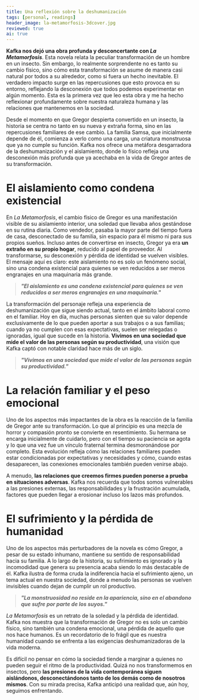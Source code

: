 ```yaml
---
title: Una reflexión sobre la deshumanización
tags: [personal, readings]
header_image: la-metamorfosis-3dcover.jpg
reviewed: true
ai: true
---
```

**Kafka nos dejó una obra profunda y desconcertante con *La Metamorfosis***. Esta novela relata la peculiar transformación de un hombre en un insecto. Sin embargo, lo realmente sorprendente no es tanto su cambio físico, sino cómo esta transformación se asume de manera casi natural por todos a su alrededor, como si fuera un hecho inevitable.<!-- excerpt-end --> El verdadero impacto surge en las repercusiones que esto provoca en su entorno, reflejando la desconexión que todos podemos experimentar en algún momento. Esta es la primera vez que leo esta obra y me ha hecho reflexionar profundamente sobre nuestra naturaleza humana y las relaciones que mantenemos en la sociedad.

Desde el momento en que Gregor despierta convertido en un insecto, la historia se centra no tanto en su nueva y extraña forma, sino en las repercusiones familiares de ese cambio. La familia Samsa, que inicialmente depende de él, comienza a verlo como una carga, una criatura monstruosa que ya no cumple su función. Kafka nos ofrece una metáfora desgarradora de la deshumanización y el aislamiento, donde lo físico refleja una desconexión más profunda que ya acechaba en la vida de Gregor antes de su transformación.

# El aislamiento como condena existencial
En *La Metamorfosis*, el cambio físico de Gregor es una manifestación visible de su aislamiento interior, una soledad que llevaba años gestándose en su rutina diaria. Como vendedor, pasaba la mayor parte del tiempo fuera de casa, desconectado de su familia, sin espacio para él mismo ni para sus propios sueños. Incluso antes de convertirse en insecto, Gregor ya era **un extraño en su propio hogar**, reducido al papel de proveedor. Al transformarse, su desconexión y pérdida de identidad se vuelven visibles. El mensaje aquí es claro: este aislamiento no es solo un fenómeno social, sino una condena existencial para quienes se ven reducidos a ser meros engranajes en una maquinaria más grande.

> **_"El aislamiento es una condena existencial para quienes se ven reducidos a ser meros engranajes en una maquinaria."_**

La transformación del personaje refleja una experiencia de deshumanización que sigue siendo actual, tanto en el ámbito laboral como en el familiar. Hoy en día, muchas personas sienten que su valor depende exclusivamente de lo que pueden aportar a sus trabajos o a sus familias; cuando ya no cumplen con esas expectativas, suelen ser relegadas o ignoradas, igual que sucede en la historia. **Vivimos en una sociedad que mide el valor de las personas según su productividad**, una visión que Kafka captó con notable claridad hace más de un siglo.

> **_"Vivimos en una sociedad que mide el valor de las personas según su productividad."_**

# La relación familiar y el peso emocional
Uno de los aspectos más impactantes de la obra es la reacción de la familia de Gregor ante su transformación. Lo que al principio es una mezcla de horror y compasión pronto se convierte en resentimiento. Su hermana se encarga inicialmente de cuidarlo, pero con el tiempo su paciencia se agota y lo que una vez fue un vínculo fraternal termina desmoronándose por completo. Esta evolución refleja cómo las relaciones familiares pueden estar condicionadas por expectativas y necesidades y cómo, cuando estas desaparecen, las conexiones emocionales también pueden venirse abajo.

A menudo, **las relaciones que creemos firmes pueden ponerse a prueba en situaciones adversas**. Kafka nos recuerda que todos somos vulnerables a las presiones externas, las responsabilidades y la frustración acumulada, factores que pueden llegar a erosionar incluso los lazos más profundos.

# El sufrimiento y la pérdida de humanidad
Uno de los aspectos más perturbadores de la novela es cómo Gregor, a pesar de su estado inhumano, mantiene su sentido de responsabilidad hacia su familia. A lo largo de la historia, su sufrimiento es ignorado y la incomodidad que genera su presencia acaba siendo lo más destacable de él. Kafka ilustra de forma cruda la indiferencia hacia el sufrimiento ajeno, un tema actual en nuestra sociedad, donde a menudo las personas se vuelven invisibles cuando dejan de cumplir un rol productivo.

> **_"La monstruosidad no reside en la apariencia, sino en el abandono que sufre por parte de los suyos."_**

*La Metamorfosis* es un retrato de la soledad y la pérdida de identidad. Kafka nos muestra que la transformación de Gregor no es solo un cambio físico, sino también una condena emocional, una pérdida de aquello que nos hace humanos. Es un recordatorio de lo frágil que es nuestra humanidad cuando se enfrenta a las exigencias deshumanizadoras de la vida moderna.

Es difícil no pensar en cómo la sociedad tiende a marginar a quienes no pueden seguir el ritmo de la productividad. Quizá no nos transformemos en insectos, pero **las presiones de la vida contemporánea siguen aislándonos, desconectándonos tanto de los demás como de nosotros mismos**. Con su mirada precisa, Kafka anticipó una realidad que, aún hoy, seguimos enfrentando.
